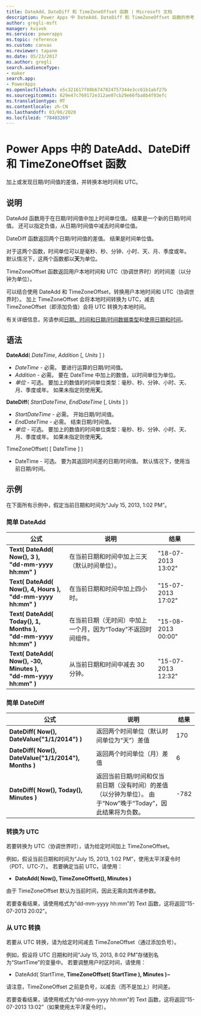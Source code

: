 ```yaml
---
title: DateAdd、DateDiff 和 TimeZoneOffset 函数 | Microsoft 文档
description: Power Apps 中 DateAdd、DateDiff 和 TimeZoneOffset 函数的参考信息（包括语法和示例）
author: gregli-msft
manager: kvivek
ms.service: powerapps
ms.topic: reference
ms.custom: canvas
ms.reviewer: tapanm
ms.date: 05/23/2017
ms.author: gregli
search.audienceType:
- maker
search.app:
- PowerApps
ms.openlocfilehash: e5c321617f08b6747824757344e3cc61b1abf27b
ms.sourcegitcommit: 629e47c769172e312ae07cb29e66fba8b4f03efc
ms.translationtype: MT
ms.contentlocale: zh-CN
ms.lasthandoff: 03/06/2020
ms.locfileid: "78403269"
---
```

# <a name="dateadd-datediff-and-timezoneoffset-functions-in-power-apps"></a>Power Apps 中的 DateAdd、DateDiff 和 TimeZoneOffset 函数
加上或发现日期/时间值的差值，并转换本地时间和 UTC。

## <a name="description"></a>说明
DateAdd 函数用于在日期/时间值中加上时间单位值。 结果是一个新的日期/时间值。 还可以指定负值，从日期/时间值中减去时间单位值。

DateDiff 函数返回两个日期/时间值的差值。 结果是时间单位值。

对于这两个函数，时间单位可以是毫秒、秒、分钟、小时、天、月、季度或年。  默认情况下，这两个函数都以**天**为单位。

TimeZoneOffset 函数返回用户本地时间和 UTC（协调世界时）的时间差（以分钟为单位）。   

可以结合使用 DateAdd 和 TimeZoneOffset，转换用户本地时间和 UTC（协调世界时）。  加上 TimeZoneOffset 会将本地时间转换为 UTC，减去 TimeZoneOffset（即添加负值）会将 UTC 转换为本地时间。

有关详细信息，另请参阅[日期、时间和日期/时间数据类型](../functions/data-types.md#date-time-and-datetime)和[使用日期和时间](../show-text-dates-times.md)。

## <a name="syntax"></a>语法
**DateAdd**( *DateTime*, *Addition* [, *Units* ] )

* *DateTime* - 必需。 要进行运算的日期/时间值。
* *Addition* - 必需。 要在 DateTime 中加上的数值，以时间单位为单位。
* *单位* - 可选。 要加上的数值的时间单位类型：毫秒、秒、分钟、小时、天、月、季度或年。  如果未指定则使用**天**。

**DateDiff**( *StartDateTime*, *EndDateTime* [, *Units* ] )

* *StartDateTime* - 必需。 开始日期/时间值。
* *EndDateTime* - 必需。 结束日期/时间值。
* *单位* - 可选。 要加上的数值的时间单位类型：毫秒、秒、分钟、小时、天、月、季度或年。  如果未指定则使用**天**。

TimeZoneOffset( [ DateTime ] )

* DateTime - 可选。  要为其返回时间差的日期/时间值。  默认情况下，使用当前日期/时间。

## <a name="examples"></a>示例
在下面所有示例中，假定当前日期和时间为“July 15, 2013, 1:02 PM”。

### <a name="simple-dateadd"></a>简单 DateAdd

| 公式 | 说明 | 结果 |
| --- | --- | --- |
| **Text( DateAdd( Now(), 3 ),<br>"dd-mm-yyyy hh:mm" )** |在当前日期和时间中加上三天（默认时间单位）。 |"18-07-2013 13:02" |
| **Text( DateAdd( Now(), 4, Hours ),<br>"dd-mm-yyyy hh:mm" )** |在当前日期和时间中加上四小时。 |"15-07-2013 17:02" |
| **Text( DateAdd( Today(), 1, Months ),<br>"dd-mm-yyyy hh:mm" )** |在当前日期（无时间）中加上一个月，因为“Today”不返回时间组件。 |"15-08-2013 00:00" |
| **Text( DateAdd( Now(), &#8209;30, Minutes ),<br>"dd-mm-yyyy hh:mm" )** |从当前日期和时间中减去 30 分钟。 |"15-07-2013 12:32" |

### <a name="simple-datediff"></a>简单 DateDiff

| 公式 | 说明 | 结果 |
| --- | --- | --- |
| **DateDiff( Now(), DateValue("1/1/2014") )** |返回两个时间单位（默认时间单位为“天”）差值 |170 |
| **DateDiff( Now(), DateValue("1/1/2014"), Months )** |返回两个时间单位（月）差值 |6 |
| **DateDiff( Now(), Today(), Minutes )** |返回当前日期/时间和仅当前日期（没有时间）的差值（以分钟为单位）。  由于“Now”晚于“Today”，因此结果将为负数。 |-782 |

### <a name="converting-to-utc"></a>转换为 UTC
若要转换为 UTC（协调世界时），请为给定时间加上 TimeZoneOffset。  

例如，假设当前日期和时间为“July 15, 2013, 1:02 PM”，使用太平洋夏令时（PDT、UTC-7）。  若要确定当前 UTC，请使用：

* **DateAdd( Now(), TimeZoneOffset(), Minutes )**

由于 TimeZoneOffset 默认为当前时间，因此无需向其传递参数。

若要查看结果，请使用格式为“dd-mm-yyyy hh:mm”的 Text 函数，这将返回“15-07-2013 20:02”。

### <a name="converting-from-utc"></a>从 UTC 转换
若要从 UTC 转换，请为给定时间减去 TimeZoneOffset（通过添加负号）。

例如，假设将 UTC 日期和时间“July 15, 2013, 8:02 PM”存储到名为“StartTime”的变量中。 若要调整用户时区时间，请使用：

* DateAdd( StartTime, **TimeZoneOffset( StartTime ), Minutes )&minus;**

请注意，TimeZoneOffset 之前是负号，以减去（而不是加上）时间差。

若要查看结果，请使用格式为“dd-mm-yyyy hh:mm”的 Text 函数，这将返回“15-07-2013 13:02”（如果使用太平洋夏令时）。

